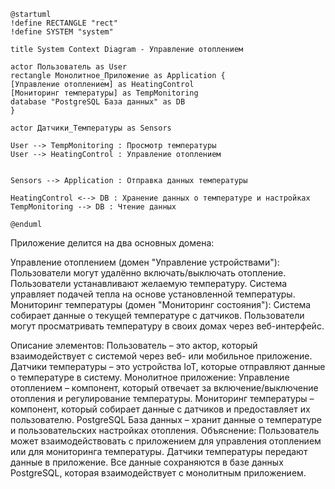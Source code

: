 ```puml
@startuml
!define RECTANGLE "rect"
!define SYSTEM "system"

title System Context Diagram - Управление отоплением

actor Пользователь as User
rectangle Монолитное_Приложение as Application {
[Управление отоплением] as HeatingControl
[Мониторинг температуры] as TempMonitoring
database "PostgreSQL База данных" as DB
}

actor Датчики_Температуры as Sensors

User --> TempMonitoring : Просмотр температуры
User --> HeatingControl : Управление отоплением


Sensors --> Application : Отправка данных температуры

HeatingControl <--> DB : Хранение данных о температуре и настройках
TempMonitoring --> DB : Чтение данных

@enduml
```

Приложение делится на два основных домена:

Управление отоплением (домен "Управление устройствами"):
Пользователи могут удалённо включать/выключать отопление.
Пользователи устанавливают желаемую температуру.
Система управляет подачей тепла на основе установленной температуры.
Мониторинг температуры (домен "Мониторинг состояния"):
Система собирает данные о текущей температуре с датчиков.
Пользователи могут просматривать температуру в своих домах через веб-интерфейс.


Описание элементов:
Пользователь – это актор, который взаимодействует с системой через веб- или мобильное приложение.
Датчики температуры – это устройства IoT, которые отправляют данные о температуре в систему.
Монолитное приложение:
Управление отоплением – компонент, который отвечает за включение/выключение отопления и регулирование температуры.
Мониторинг температуры – компонент, который собирает данные с датчиков и предоставляет их пользователю.
PostgreSQL База данных – хранит данные о температуре и пользовательских настройках отопления.
Объяснение:
Пользователь может взаимодействовать с приложением для управления отоплением или для мониторинга температуры.
Датчики температуры передают данные в приложение.
Все данные сохраняются в базе данных PostgreSQL, которая взаимодействует с монолитным приложением.
